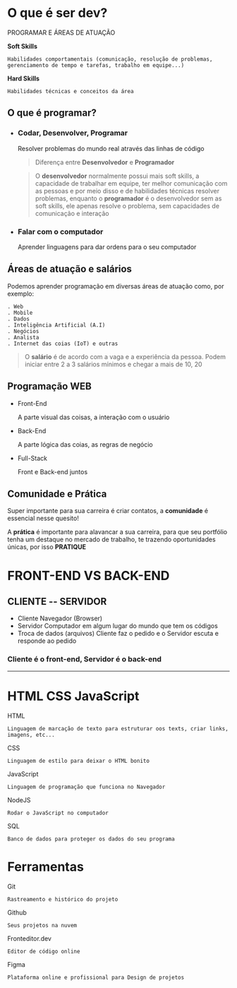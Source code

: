 # O que é ser dev?
PROGRAMAR E ÁREAS DE ATUAÇÃO

  **Soft Skills**
  
    Habilidades comportamentais (comunicação, resolução de problemas, gerenciamento de tempo e tarefas, trabalho em equipe...)
  
  **Hard Skills**
  
    Habilidades técnicas e conceitos da área
    
## O que é programar?
- ### Codar, Desenvolver, Programar
  Resolver problemas do mundo real através das linhas de código
  
    > Diferença entre **Desenvolvedor** e **Programador**
    
    > O **desenvolvedor** normalmente possui mais soft skills, a capacidade de trabalhar em equipe, ter melhor comunicação com as pessoas e por meio disso e de habilidades técnicas resolver problemas, enquanto o **programador** é o desenvolvedor sem as soft skills, ele apenas resolve o problema, sem capacidades de comunicação e interação

- ### Falar com o computador
  Aprender linguagens para dar ordens para o seu computador

## Áreas de atuação e salários
  Podemos aprender programação em diversas áreas de atuação como, por exemplo:

    . Web
    . Mobile
    . Dados
    . Inteligência Artificial (A.I)
    . Negócios
    . Analista
    . Internet das coias (IoT) e outras

  > O **salário** é de acordo com a vaga e a experiência da pessoa. Podem iniciar entre 2 a 3 salários mínimos e chegar a mais de 10, 20

## Programação WEB
  - Front-End
    
    A parte visual das coisas, a interação com o usuário
  - Back-End

    A parte lógica das coias, as regras de negócio
  - Full-Stack

    Front e Back-end juntos

## Comunidade e Prática
  Super importante para sua carreira é criar contatos, a **comunidade** é essencial nesse quesito! 

  A **prática** é importante para alavancar a sua carreira, para que seu portfólio tenha um destaque no mercado de trabalho, te trazendo oportunidades únicas, por isso **PRATIQUE**

# FRONT-END VS BACK-END
  ## CLIENTE -- SERVIDOR
  - Cliente
    Navegador (Browser)
  - Servidor
    Computador em algum lugar do mundo que tem os códigos
  - Troca de dados (arquivos)
    Cliente faz o pedido e o Servidor escuta e responde ao pedido
  ### Cliente é o front-end, Servidor é o back-end 
______________________________


# HTML CSS JavaScript
  HTML

    Linguagem de marcação de texto para estruturar oos texts, criar links, imagens, etc...

  CSS

    Linguagem de estilo para deixar o HTML bonito

  JavaScript

    Linguagem de programação que funciona no Navegador
  
  NodeJS

    Rodar o JavaScript no computador
  
  SQL

    Banco de dados para proteger os dados do seu programa


# Ferramentas
  Git

    Rastreamento e histórico do projeto
  
  Github

    Seus projetos na nuvem

  Fronteditor.dev

    Editor de código online
  
  Figma

    Plataforma online e profissional para Design de projetos
